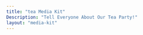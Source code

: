 ```yaml
---
title: "tea Media Kit"
Description: "Tell Everyone About Our Tea Party!"
layout: "media-kit"
---
```

